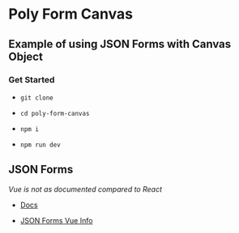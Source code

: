 # Poly Form Canvas

## Example of using JSON Forms with Canvas Object

### Get Started

- `git clone`

- `cd poly-form-canvas`

- `npm i`

- `npm run dev`

## JSON Forms

_Vue is not as documented compared to React_

- [Docs](https://jsonforms.io/)

- [JSON Forms Vue Info](https://jsonforms.io/docs/integrations/vue/)
